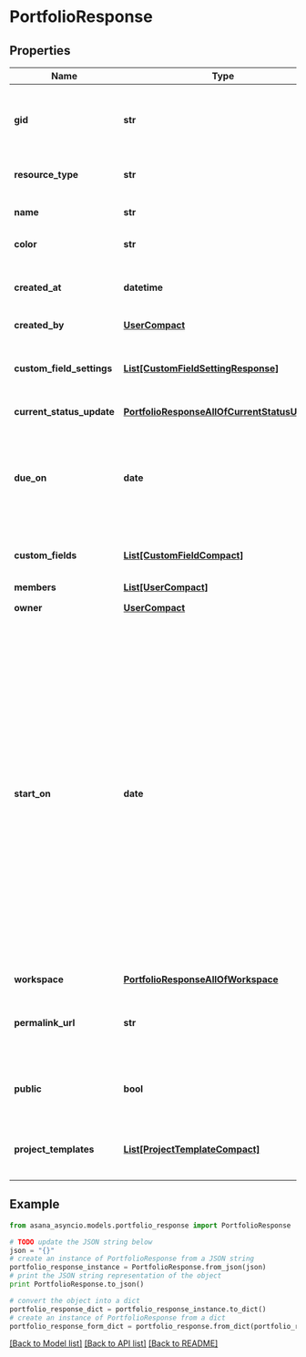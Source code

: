 # PortfolioResponse


## Properties

Name | Type | Description | Notes
------------ | ------------- | ------------- | -------------
**gid** | **str** | Globally unique identifier of the resource, as a string. | [optional] [readonly] 
**resource_type** | **str** | The base type of this resource. | [optional] [readonly] 
**name** | **str** | The name of the portfolio. | [optional] 
**color** | **str** | Color of the portfolio. | [optional] 
**created_at** | **datetime** | The time at which this resource was created. | [optional] [readonly] 
**created_by** | [**UserCompact**](UserCompact.md) |  | [optional] 
**custom_field_settings** | [**List[CustomFieldSettingResponse]**](CustomFieldSettingResponse.md) | Array of custom field settings applied to the portfolio. | [optional] 
**current_status_update** | [**PortfolioResponseAllOfCurrentStatusUpdate**](PortfolioResponseAllOfCurrentStatusUpdate.md) |  | [optional] 
**due_on** | **date** | The localized day on which this portfolio is due. This takes a date with format YYYY-MM-DD. | [optional] 
**custom_fields** | [**List[CustomFieldCompact]**](CustomFieldCompact.md) | Array of Custom Fields. | [optional] 
**members** | [**List[UserCompact]**](UserCompact.md) |  | [optional] [readonly] 
**owner** | [**UserCompact**](UserCompact.md) |  | [optional] 
**start_on** | **date** | The day on which work for this portfolio begins, or null if the portfolio has no start date. This takes a date with &#x60;YYYY-MM-DD&#x60; format. *Note: &#x60;due_on&#x60; must be present in the request when setting or unsetting the &#x60;start_on&#x60; parameter. Additionally, &#x60;start_on&#x60; and &#x60;due_on&#x60; cannot be the same date.* | [optional] 
**workspace** | [**PortfolioResponseAllOfWorkspace**](PortfolioResponseAllOfWorkspace.md) |  | [optional] 
**permalink_url** | **str** | A url that points directly to the object within Asana. | [optional] [readonly] 
**public** | **bool** | True if the portfolio is public to its workspace members. | [optional] 
**project_templates** | [**List[ProjectTemplateCompact]**](ProjectTemplateCompact.md) | Array of project templates that are in the portfolio | [optional] [readonly] 

## Example

```python
from asana_asyncio.models.portfolio_response import PortfolioResponse

# TODO update the JSON string below
json = "{}"
# create an instance of PortfolioResponse from a JSON string
portfolio_response_instance = PortfolioResponse.from_json(json)
# print the JSON string representation of the object
print PortfolioResponse.to_json()

# convert the object into a dict
portfolio_response_dict = portfolio_response_instance.to_dict()
# create an instance of PortfolioResponse from a dict
portfolio_response_form_dict = portfolio_response.from_dict(portfolio_response_dict)
```
[[Back to Model list]](../README.md#documentation-for-models) [[Back to API list]](../README.md#documentation-for-api-endpoints) [[Back to README]](../README.md)


